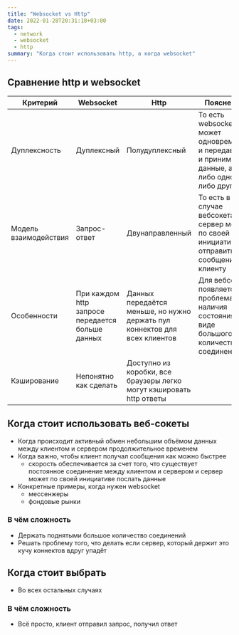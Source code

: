 ```yaml
---
title: "Websocket vs Http"
date: 2022-01-28T20:31:18+03:00
tags:
  - network
  - websocket
  - http
summary: "Когда стоит использовать http, а когда websocket"
---
```

## Сравнение http и websocket 
|Критерий|Websocket   |Http   |Пояснения|
|----------|----------|-----------|------------|
|Дуплексность|Дуплексный     |Полудуплексный       |То есть  websocket может одновременно и передавать и принимать данные, а http либо одно либо другое        |
|Модель взаимодействия|Запрос-ответ|Двунаправленный   |То есть в случае вебсокета сервер может по своей инициативе отправить сообщение клиенту|
|Особенности|При каждом http запросе передается больше данных|Данных передаётся меньше, но нужно держать пул коннектов для всех клиентов|Для вебсокета появляется проблема наличия состояния в виде большого количества соединений|
|Кэширование|Непонятно как сделать|Доступно из коробки, все браузеры легко могут кэшировать http ответы  ||

## Когда стоит использовать веб-сокеты 
- Когда происходит активный обмен небольшим объёмом данных между клиентом и сервером продолжительное временем
- Когда важно, чтобы клиент получал сообщения как можно быстрее
  - скорость обеспечивается за счет того, что существует постоянное соединение между клиентом и сервером и сервер может по своей инициативе послать данные
- Конкретные примеры, когда нужен websocket
  - мессенжеры
  - фондовые рынки
### В чём сложность 
- Держать поднятыми большое количество соединений
- Решать проблему того, что делать если сервер, который держит это кучу коннектов вдруг упадёт

## Когда стоит выбрать  
- Во всех остальных случаях
### В чём сложность 
- Всё просто, клиент отправил запрос, получил ответ
